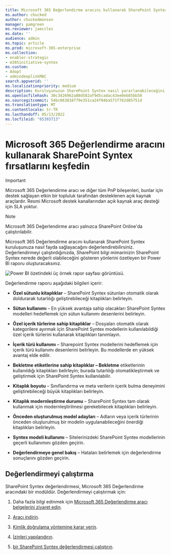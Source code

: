 ```yaml
---
title: Microsoft 365 Değerlendirme aracını kullanarak SharePoint Syntex fırsatlarını keşfedin
ms.author: chucked
author: chuckedmonson
manager: pamgreen
ms.reviewer: jaeccles
ms.date: ''
audience: admin
ms.topic: article
ms.prod: microsoft-365-enterprise
ms.collection:
- enabler-strategic
- m365initiative-syntex
ms.custom:
- Adopt
- admindeeplinkMAC
search.appverid: ''
ms.localizationpriority: medium
description: Kuruluşunuzun SharePoint Syntex nasıl yararlanabileceğini görmek için benimseme değerlendirme aracını kullanmayı öğrenin.
ms.openlocfilehash: 30c3426962a88d582af9d5cadac43ee0eb85bb50
ms.sourcegitcommit: 54bc063818779e351ca24f04ba571f762d85751d
ms.translationtype: MT
ms.contentlocale: tr-TR
ms.lasthandoff: 05/13/2022
ms.locfileid: "65393713"
---
```

# <a name="discover-opportunities-in-sharepoint-syntex-by-using-the-microsoft-365-assessment-tool"></a>Microsoft 365 Değerlendirme aracını kullanarak SharePoint Syntex fırsatlarını keşfedin

> [!IMPORTANT]
> Microsoft 365 Değerlendirme aracı ve diğer tüm PnP bileşenleri, bunlar için destek sağlayan etkin bir topluluk tarafından desteklenen açık kaynak araçlardır. Resmi Microsoft destek kanallarından açık kaynak araç desteği için SLA yoktur. 

> [!NOTE]
> Microsoft 365 Değerlendirme aracı yalnızca SharePoint Online'da çalıştırılabilir. 

Microsoft 365 Değerlendirme aracını kullanarak SharePoint Syntex kuruluşunuza nasıl fayda sağlayacağını değerlendirebilirsiniz. Değerlendirmeyi çalıştırdığınızda, SharePoint bilgi mimarinizin SharePoint Syntex nerede değerli olabileceğini gösteren yönlerini özetleyen bir Power BI raporu oluşturacaksınız.

![Power BI özetindeki üç örnek rapor sayfası görüntüsü.](../media/content-understanding/assessment-tool-reports.png)

Değerlendirme raporu aşağıdaki bilgileri içerir: 

- **Özel sütunlu kitaplıklar** – SharePoint Syntex sütunları otomatik olarak doldurarak tutarlılığı geliştirebileceği kitaplıkları belirleyin. 

- **Sütun kullanımı** – En yüksek avantaja sahip olacakları SharePoint Syntex modelleri hedeflemek için sütun kullanımı desenlerini belirleyin. 

- **Özel içerik türlerine sahip kitaplıklar** – Dosyaları otomatik olarak kategorilere ayırmak için SharePoint Syntex modellerin kullanılabildiği özel içerik türlerini kullanarak kitaplıkları tanımlayın. 

- **İçerik türü kullanımı** – Sharepoint Syntex modellerini hedeflemek için içerik türü kullanımı desenlerini belirleyin. Bu modellerde en yüksek avantaj elde edilir. 

- **Bekletme etiketlerine sahip kitaplıklar – Bekletme** etiketlerinin kullanıldığı kitaplıkları belirleyin; burada tutarlılığı otomatikleştirmek ve geliştirmek için SharePoint Syntex kullanılabilir. 

- **Kitaplık boyutu** – Sınıflandırma ve meta verilerin içerik bulma deneyimini geliştirebileceği büyük kitaplıkları belirleyin. 

- **Kitaplık modernleştirme durumu** – SharePoint Syntex tam olarak kullanmak için modernleştirilmesi gerekebilecek kitaplıkları belirleyin. 

- **Önceden oluşturulmuş model adayları** – Adların veya içerik türlerinin önceden oluşturulmuş bir modelin uygulanabileceğini önerdiği kitaplıkları belirleyin. 

- **Syntex modeli kullanımı** – Sitelerinizdeki SharePoint Syntex modellerinin geçerli kullanımını gözden geçirin. 

- **Değerlendirmeye genel bakış** – Hataları belirlemek için değerlendirme sonuçlarını gözden geçirin. 

## <a name="run-the-assessment"></a>Değerlendirmeyi çalıştırma

SharePoint Syntex değerlendirmesi, Microsoft 365 Değerlendirme aracındaki bir modüldür. Değerlendirmeyi çalıştırmak için: 

1. Daha fazla bilgi edinmek için [Microsoft 365 Değerlendirme aracı belgelerini ziyaret edin](https://pnp.github.io/pnpassessment/index.html).

2. [Aracı indirin](https://pnp.github.io/pnpassessment/using-the-assessment-tool/download.html). 

3. [Kimlik doğrulama yöntemine karar verin](https://pnp.github.io/pnpassessment/using-the-assessment-tool/setupauth.html).

4. [İzinleri yapılandırın](https://pnp.github.io/pnpassessment/sharepoint-syntex/requirements.html). 

5. [bir SharePoint Syntex değerlendirmesi çalıştırın](https://pnp.github.io/pnpassessment/sharepoint-syntex/assess.html). 

